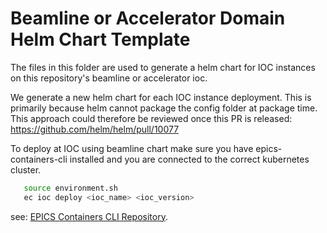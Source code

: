 Beamline or Accelerator Domain Helm Chart Template
==================================================

The files in this folder are used to generate a helm chart for IOC instances
on this repository's beamline or accelerator ioc.

We generate a new helm chart for each IOC instance deployment. This is
primarily because helm cannot package the config folder at package time.
This approach could therefore be reviewed once this PR is released:
https://github.com/helm/helm/pull/10077

To deploy at IOC using beamline chart make sure you have epics-containers-cli
installed and you are connected to the correct kubernetes cluster.

```bash
   source environment.sh
   ec ioc deploy <ioc_name> <ioc_version>
```

see: [EPICS Containers CLI Repository](https://github.com/epics-containers/epics-containers-cli).

